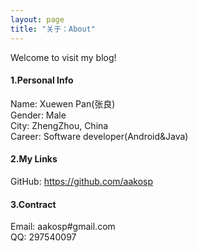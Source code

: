 ```yaml
---
layout: page
title: "关于：About"
---
```

Welcome to visit my blog!

#### 1.Personal Info
Name: Xuewen Pan(张良)  
Gender: Male  
City: ZhengZhou, China  
Career: Software developer(Android&Java)  

#### 2.My Links 
GitHub: <https://github.com/aakosp>  

#### 3.Contract
Email: aakosp#gmail.com  
QQ: 297540097
